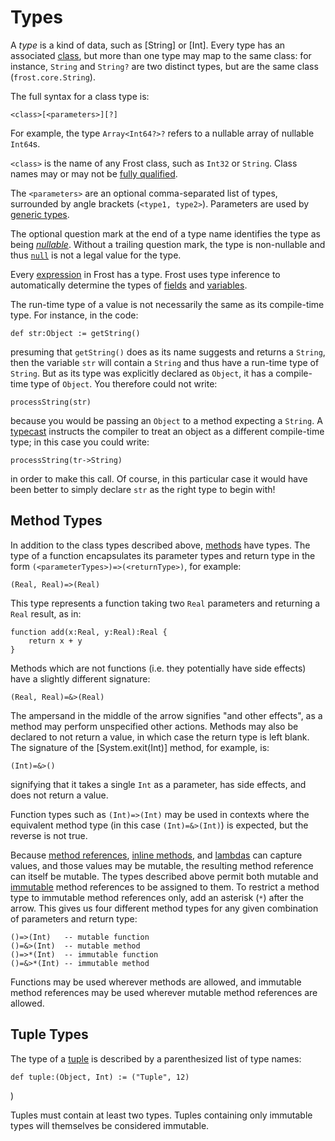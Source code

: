 Types
=====

A *type* is a kind of data, such as [String] or [Int]. Every type has an associated
[class](classes.md), but more than one type may map to the same class: for instance, `String` and
`String?` are two distinct types, but are the same class (`frost.core.String`).

The full syntax for a class type is:

    <class>[<parameters>][?]

For example, the type `Array<Int64?>?` refers to a nullable array of nullable `Int64`s.

`<class>` is the name of any Frost class, such as `Int32` or `String`. Class names may or may not be
[fully qualified](packages.md#fullyQualified).

The `<parameters>` are an optional comma-separated list of types, surrounded by angle brackets
(`<type1, type2>`). Parameters are used by [generic types](generics.md).

The optional question mark at the end of a type name identifies the type as being
[*nullable*](nonNullability.md). Without a trailing question mark, the type is non-nullable and
thus [`null`](null.md) is not a legal value for the type.

Every [expression](expressions.md) in Frost has a type. Frost uses type inference to automatically
determine the types of [fields](fields.md) and [variables](variables.md).

The run-time type of a value is not necessarily the same as its compile-time type. For instance, in
the code:

    def str:Object := getString()

presuming that `getString()` does as its name suggests and returns a `String`, then the variable
`str` will contain a `String` and thus have a run-time type of `String`. But as its type was
explicitly declared as `Object`, it has a compile-time type of `Object`. You therefore could not
write:

    processString(str)

because you would be passing an `Object` to a method expecting a `String`. A
[typecast](operators.md#cast) instructs the compiler to treat an object as a different
compile-time type; in this case you could write:

    processString(tr->String)

in order to make this call. Of course, in this particular case it would have been better to simply
declare `str` as the right type to begin with!

<a name="methodTypes"></a>
Method Types
------------

In addition to the class types described above, [methods](methods.md) have types. The type of a
function encapsulates its parameter types and return type in the form
`(<parameterTypes>)=>(<returnType>)`, for example:

    (Real, Real)=>(Real)

This type represents a function taking two `Real` parameters and returning a `Real` result, as in:

    function add(x:Real, y:Real):Real {
        return x + y
    }

Methods which are not functions (i.e. they potentially have side effects) have a slightly different
signature:

    (Real, Real)=&>(Real)

The ampersand in the middle of the arrow signifies "and other effects", as a method may perform
unspecified other actions. Methods may also be declared to not return a value, in which case the
return type is left blank. The signature of the [System.exit(Int)] method, for example, is:

    (Int)=&>()

signifying that it takes a single `Int` as a parameter, has side effects, and does not return a
value.

Function types such as `(Int)=>(Int)` may be used in contexts where the equivalent method type (in
this case `(Int)=&>(Int)`) is expected, but the reverse is not true.

Because [method references](methodReferences.md), [inline methods](inlineMethods.md), and
[lambdas](inlineMethods.md#lambdas) can capture values, and those values may be mutable, the
resulting method reference can itself be mutable. The types described above permit both mutable
and [immutable](immutability.md) method references to be assigned to them. To restrict a method
type to immutable method references only, add an asterisk (`*`) after the arrow. This gives us four
different method types for any given combination of parameters and return type:

    ()=>(Int)   -- mutable function
    ()=&>(Int)  -- mutable method
    ()=>*(Int)  -- immutable function
    ()=&>*(Int) -- immutable method

Functions may be used wherever methods are allowed, and immutable method references may be used
wherever mutable method references are allowed.

Tuple Types
-----------

The type of a [tuple](tuples.md) is described by a parenthesized list of type
names:

    def tuple:(Object, Int) := ("Tuple", 12)
)

Tuples must contain at least two types. Tuples containing only immutable types will themselves be
considered immutable.

